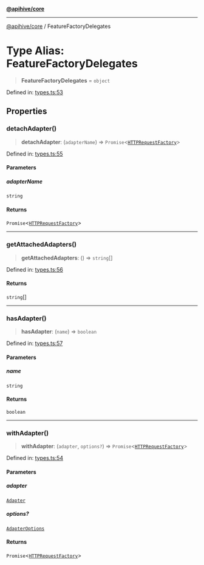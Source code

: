 [**@apihive/core**](../README.md)

***

[@apihive/core](../globals.md) / FeatureFactoryDelegates

# Type Alias: FeatureFactoryDelegates

> **FeatureFactoryDelegates** = `object`

Defined in: [types.ts:53](https://github.com/cleverplatypus/apihive-core/blob/41e3c1cea55590dc03062ff0c7aaa365f3b52362/src/types.ts#L53)

## Properties

### detachAdapter()

> **detachAdapter**: (`adapterName`) => `Promise`\<[`HTTPRequestFactory`](../classes/HTTPRequestFactory.md)\>

Defined in: [types.ts:55](https://github.com/cleverplatypus/apihive-core/blob/41e3c1cea55590dc03062ff0c7aaa365f3b52362/src/types.ts#L55)

#### Parameters

##### adapterName

`string`

#### Returns

`Promise`\<[`HTTPRequestFactory`](../classes/HTTPRequestFactory.md)\>

***

### getAttachedAdapters()

> **getAttachedAdapters**: () => `string`[]

Defined in: [types.ts:56](https://github.com/cleverplatypus/apihive-core/blob/41e3c1cea55590dc03062ff0c7aaa365f3b52362/src/types.ts#L56)

#### Returns

`string`[]

***

### hasAdapter()

> **hasAdapter**: (`name`) => `boolean`

Defined in: [types.ts:57](https://github.com/cleverplatypus/apihive-core/blob/41e3c1cea55590dc03062ff0c7aaa365f3b52362/src/types.ts#L57)

#### Parameters

##### name

`string`

#### Returns

`boolean`

***

### withAdapter()

> **withAdapter**: (`adapter`, `options?`) => `Promise`\<[`HTTPRequestFactory`](../classes/HTTPRequestFactory.md)\>

Defined in: [types.ts:54](https://github.com/cleverplatypus/apihive-core/blob/41e3c1cea55590dc03062ff0c7aaa365f3b52362/src/types.ts#L54)

#### Parameters

##### adapter

[`Adapter`](../interfaces/Adapter.md)

##### options?

[`AdapterOptions`](../interfaces/AdapterOptions.md)

#### Returns

`Promise`\<[`HTTPRequestFactory`](../classes/HTTPRequestFactory.md)\>
